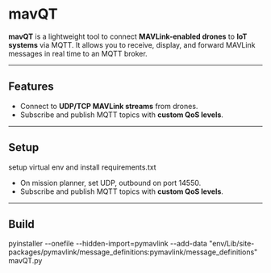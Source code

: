 # mavQT

**mavQT** is a lightweight tool to connect **MAVLink-enabled drones** to **IoT systems** via MQTT. It allows you to receive, display, and forward MAVLink messages in real time to an MQTT broker.

---

## Features

- Connect to **UDP/TCP MAVLink streams** from drones.
- Subscribe and publish MQTT topics with **custom QoS levels**.
---

## Setup

setup virtual env and install requirements.txt

- On mission planner, set UDP, outbound on port 14550.
- Subscribe and publish MQTT topics with **custom QoS levels**.
---


## Build 
pyinstaller --onefile --hidden-import=pymavlink --add-data "env/Lib/site-packages/pymavlink/message_definitions:pymavlink/message_definitions" mavQT.py
